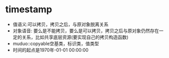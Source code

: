 # timestamp
- 值语义:可以拷贝，拷贝之后，与原对象脱离关系
- 对象语音: 要么是不能拷贝，要么是可以拷贝，拷贝之后与原对象仍然存在一定的关系，比如共享底层资源(要实现自己的拷贝构造函数)
- muduo::copyable空基类，标识类，值类型
- 时间的起点是1970年-01-01 00:00:00
